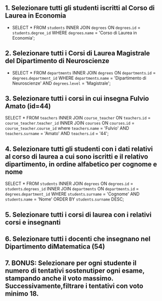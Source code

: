 ## 1. Selezionare tutti gli studenti iscritti al Corso di Laurea in Economia

- SELECT \*
  FROM `students`
  INNER JOIN `degrees`
  ON `degrees`.`id` = `students`.`degree_id`
  WHERE `degrees`.`name` = 'Corso di Laurea in Economia';

## 2. Selezionare tutti i Corsi di Laurea Magistrale del Dipartimento di Neuroscienze

- SELECT \*
  FROM `departments`
  INNER JOIN `degrees`
  ON `departments`.`id` = `degrees`.`department_id`
  WHERE `departments`.`name` = 'Dipartimento di Neuroscienze' AND `degrees`.`level` = 'Magistrale';

## 3. Selezionare tutti i corsi in cui insegna Fulvio Amato (id=44)

SELECT \*
FROM `teachers`
INNER JOIN `course_teacher`
ON `teachers`.`id` = `course_teacher`.`teacher_id`
INNER JOIN `courses`
ON `courses`.`id` = `course_teacher`.`course_id`
where `teachers`.`name` = 'Fulvio'
AND `teachers`.`surname` = 'Amato'
AND `teachers`.`id` = '44';

## 4. Selezionare tutti gli studenti con i dati relativi al corso di laurea a cui sono iscritti e il relativo dipartimento, in ordine alfabetico per cognome e nome

SELECT \*
FROM `students`
INNER JOIN `degrees`
ON `degrees`.`id` = `students`.`degrees_id`
INNER JOIN `departments`
ON `departments`.`id` = `degrees`.`department_id`
WHERE `students`.`surname` = 'Cognome'
AND `students`.`name` = 'Nome'
ORDER BY `students`.`surname` DESC;

## 5. Selezionare tutti i corsi di laurea con i relativi corsi e insegnanti

## 6. Selezionare tutti i docenti che insegnano nel Dipartimento diMatematica (54)

## 7. BONUS: Selezionare per ogni studente il numero di tentativi sostenutiper ogni esame, stampando anche il voto massimo. Successivamente,filtrare i tentativi con voto minimo 18.
